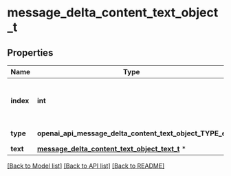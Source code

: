 # message_delta_content_text_object_t

## Properties
Name | Type | Description | Notes
------------ | ------------- | ------------- | -------------
**index** | **int** | The index of the content part in the message. | 
**type** | **openai_api_message_delta_content_text_object_TYPE_e** | Always &#x60;text&#x60;. | 
**text** | [**message_delta_content_text_object_text_t**](message_delta_content_text_object_text.md) \* |  | [optional] 

[[Back to Model list]](../README.md#documentation-for-models) [[Back to API list]](../README.md#documentation-for-api-endpoints) [[Back to README]](../README.md)


